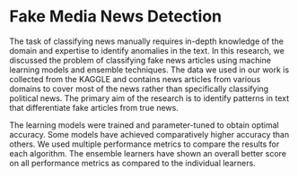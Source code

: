 # Fake Media News Detection

The task of classifying news manually requires in-depth knowledge of the domain and expertise to identify anomalies in the text. In this research, we discussed the problem of classifying fake news articles using machine learning models and ensemble techniques. The data we used in our work is collected from the KAGGLE and contains news articles from various domains to cover most of the news rather than specifically classifying political news. The primary aim of the research is to identify patterns in text that differentiate fake articles from true news. 

The learning models were trained and parameter-tuned to obtain optimal accuracy. Some models have achieved comparatively higher accuracy than others. We used multiple performance metrics to compare the results for each algorithm. The ensemble learners have shown an overall better score on all performance metrics as compared to the individual learners.
